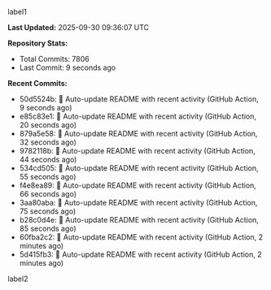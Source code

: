 
label1 
<!-- ACTIVITY_START -->
**Last Updated:** 2025-09-30 09:36:07 UTC

**Repository Stats:**
- Total Commits: 7806
- Last Commit: 9 seconds ago

**Recent Commits:**
- 50d5524b: 🤖 Auto-update README with recent activity (GitHub Action, 9 seconds ago)
- e85c83e1: 🤖 Auto-update README with recent activity (GitHub Action, 20 seconds ago)
- 879a5e58: 🤖 Auto-update README with recent activity (GitHub Action, 32 seconds ago)
- 9782118b: 🤖 Auto-update README with recent activity (GitHub Action, 44 seconds ago)
- 534cd505: 🤖 Auto-update README with recent activity (GitHub Action, 55 seconds ago)
- f4e8ea89: 🤖 Auto-update README with recent activity (GitHub Action, 66 seconds ago)
- 3aa80aba: 🤖 Auto-update README with recent activity (GitHub Action, 75 seconds ago)
- b28c0d4e: 🤖 Auto-update README with recent activity (GitHub Action, 85 seconds ago)
- 60fba2c2: 🤖 Auto-update README with recent activity (GitHub Action, 2 minutes ago)
- 5d415fb3: 🤖 Auto-update README with recent activity (GitHub Action, 2 minutes ago)
<!-- ACTIVITY_END -->

label2
